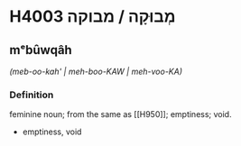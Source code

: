 # H4003 מְבוּקָה / מבוקה

## mᵉbûwqâh

_(meb-oo-kah' | meh-boo-KAW | meh-voo-KA)_

### Definition

feminine noun; from the same as [[H950]]; emptiness; void.

- emptiness, void
